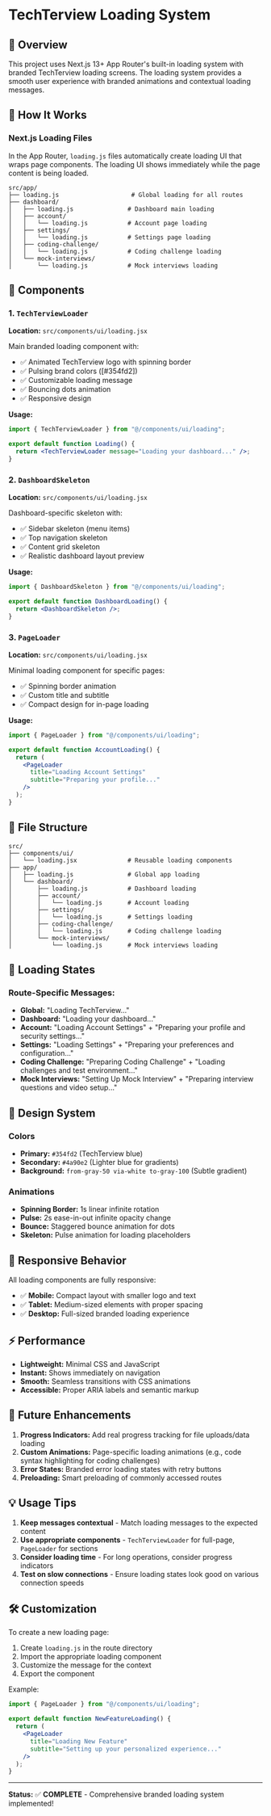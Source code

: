 # TechTerview Loading System

## 📖 Overview

This project uses Next.js 13+ App Router's built-in loading system with branded TechTerview loading screens. The loading system provides a smooth user experience with branded animations and contextual loading messages.

## 🔧 How It Works

### Next.js Loading Files
In the App Router, `loading.js` files automatically create loading UI that wraps page components. The loading UI shows immediately while the page content is being loaded.

```
src/app/
├── loading.js                    # Global loading for all routes
├── dashboard/
│   ├── loading.js               # Dashboard main loading
│   ├── account/
│   │   └── loading.js           # Account page loading
│   ├── settings/
│   │   └── loading.js           # Settings page loading
│   ├── coding-challenge/
│   │   └── loading.js           # Coding challenge loading
│   └── mock-interviews/
│       └── loading.js           # Mock interviews loading
```

## 🎨 Components

### 1. `TechTerviewLoader`
**Location:** `src/components/ui/loading.jsx`

Main branded loading component with:
- ✅ Animated TechTerview logo with spinning border
- ✅ Pulsing brand colors ([#354fd2])
- ✅ Customizable loading message
- ✅ Bouncing dots animation
- ✅ Responsive design

**Usage:**
```jsx
import { TechTerviewLoader } from "@/components/ui/loading";

export default function Loading() {
  return <TechTerviewLoader message="Loading your dashboard..." />;
}
```

### 2. `DashboardSkeleton`
**Location:** `src/components/ui/loading.jsx`

Dashboard-specific skeleton with:
- ✅ Sidebar skeleton (menu items)
- ✅ Top navigation skeleton
- ✅ Content grid skeleton
- ✅ Realistic dashboard layout preview

**Usage:**
```jsx
import { DashboardSkeleton } from "@/components/ui/loading";

export default function DashboardLoading() {
  return <DashboardSkeleton />;
}
```

### 3. `PageLoader`
**Location:** `src/components/ui/loading.jsx`

Minimal loading component for specific pages:
- ✅ Spinning border animation
- ✅ Custom title and subtitle
- ✅ Compact design for in-page loading

**Usage:**
```jsx
import { PageLoader } from "@/components/ui/loading";

export default function AccountLoading() {
  return (
    <PageLoader 
      title="Loading Account Settings"
      subtitle="Preparing your profile..."
    />
  );
}
```

## 📁 File Structure

```
src/
├── components/ui/
│   └── loading.jsx              # Reusable loading components
├── app/
│   ├── loading.js               # Global app loading
│   └── dashboard/
│       ├── loading.js           # Dashboard loading
│       ├── account/
│       │   └── loading.js       # Account loading
│       ├── settings/
│       │   └── loading.js       # Settings loading
│       ├── coding-challenge/
│       │   └── loading.js       # Coding challenge loading
│       └── mock-interviews/
│           └── loading.js       # Mock interviews loading
```

## 🎯 Loading States

### Route-Specific Messages:
- **Global:** "Loading TechTerview..."
- **Dashboard:** "Loading your dashboard..."
- **Account:** "Loading Account Settings" + "Preparing your profile and security settings..."
- **Settings:** "Loading Settings" + "Preparing your preferences and configuration..."
- **Coding Challenge:** "Preparing Coding Challenge" + "Loading challenges and test environment..."
- **Mock Interviews:** "Setting Up Mock Interview" + "Preparing interview questions and video setup..."

## 🎨 Design System

### Colors
- **Primary:** `#354fd2` (TechTerview blue)
- **Secondary:** `#4a90e2` (Lighter blue for gradients)
- **Background:** `from-gray-50 via-white to-gray-100` (Subtle gradient)

### Animations
- **Spinning Border:** 1s linear infinite rotation
- **Pulse:** 2s ease-in-out infinite opacity change
- **Bounce:** Staggered bounce animation for dots
- **Skeleton:** Pulse animation for loading placeholders

## 📱 Responsive Behavior

All loading components are fully responsive:
- ✅ **Mobile:** Compact layout with smaller logo and text
- ✅ **Tablet:** Medium-sized elements with proper spacing
- ✅ **Desktop:** Full-sized branded loading experience

## ⚡ Performance

- **Lightweight:** Minimal CSS and JavaScript
- **Instant:** Shows immediately on navigation
- **Smooth:** Seamless transitions with CSS animations
- **Accessible:** Proper ARIA labels and semantic markup

## 🔮 Future Enhancements

1. **Progress Indicators:** Add real progress tracking for file uploads/data loading
2. **Custom Animations:** Page-specific loading animations (e.g., code syntax highlighting for coding challenges)
3. **Error States:** Branded error loading states with retry buttons
4. **Preloading:** Smart preloading of commonly accessed routes

## 💡 Usage Tips

1. **Keep messages contextual** - Match loading messages to the expected content
2. **Use appropriate components** - `TechTerviewLoader` for full-page, `PageLoader` for sections
3. **Consider loading time** - For long operations, consider progress indicators
4. **Test on slow connections** - Ensure loading states look good on various connection speeds

## 🛠️ Customization

To create a new loading page:

1. Create `loading.js` in the route directory
2. Import the appropriate loading component
3. Customize the message for the context
4. Export the component

Example:
```jsx
import { PageLoader } from "@/components/ui/loading";

export default function NewFeatureLoading() {
  return (
    <PageLoader 
      title="Loading New Feature"
      subtitle="Setting up your personalized experience..."
    />
  );
}
```

---

**Status:** ✅ **COMPLETE** - Comprehensive branded loading system implemented!